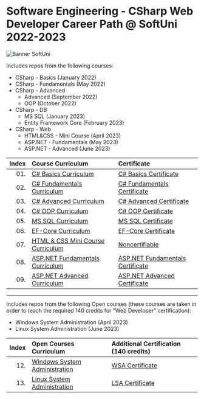 # Software Engineering - CSharp Web Developer Career Path @ SoftUni 2022-2023 

<p align="centre">
  <img src="https://cdn.discordapp.com/attachments/979101848361377914/1022244283606110228/Softuni_logo_trasparent.png" alt="Banner SoftUni"/>
</p>

Includes repos from the following courses:  
* CSharp - Basics (January 2022)
* CSharp - Fundamentals (May 2022)
* CSharp - Advanced
  * Advanced (September 2022)
  * OOP (October 2022)
* CSharp - DB
  * MS SQL (January 2023)
  * Entity Framework Core (February 2023)
* CSharp - Web
  * HTML&CSS - Mini Course (April 2023)
  * ASP.NET - Fundamentals (May 2023)
  * ASP.NET - Advanced (June 2023)


| Index | Course Curriculum                                                                                       | Certificate
|------:|:--------------------------------------------------------------------------------------------------------| :---
|   01. | [C# Basics Curriculum](https://softuni.bg/courses/programming-basics)                                   | [C# Basics Certificate](https://softuni.bg/certificates/details/124163/4f111e75)
|   02. | [C# Fundamentals Curriculum](https://softuni.bg/courses/programming-fundamentals-csharp-java-js-python) | [C# Fundamentals Certificate](https://softuni.bg/certificates/details/139285/2a887f18)
|   03. | [C# Advanced Curriculum](https://softuni.bg/modules/58/csharp-advanced/1357)                            | [C# Advanced Certificate](https://softuni.bg/certificates/details/143932/ea987587)
|   04. | [C# OOP Curriculum](https://softuni.bg/trainings/3843/csharp-oop-october-2022)                          | [C# OOP Certificate](https://softuni.bg/certificates/details/150719/53829fbc)
|   05. | [MS SQL Curriculum](https://softuni.bg/trainings/3965/ms-sql-january-2023)                              | [MS SQL Certificate](https://softuni.bg/certificates/details/157832/0c96a1b9)
|   06. | [EF-Core Curriculum](https://softuni.bg/trainings/3966/entity-framework-core-february-2023)			  | [EF-Core Certificate](https://softuni.bg/certificates/details/164861/ef7326ac)
|   07. | [HTML & CSS Mini Course Curriculum](https://softuni.bg/trainings/2286/html-css-mini-course)			  | [Noncertifiable]()
|   08. | [ASP.NET Fundamentals Curriculum](https://softuni.bg/trainings/3966/entity-framework-core-february-2023)| [ASP.NET Fundamentals Certificate]()
|   09. | [ASP.NET Advanced Curriculum](https://softuni.bg/trainings/3966/entity-framework-core-february-2023)	  | [ASP.NET Advanced Certificate]()

---

Includes repos from the following Open courses (these courses are taken in order to reach the required 140 credits for "Web Developer" certification):  
* Windows System Administration (April 2023)
* Linux System Administration (June 2023)

| Index | Open Courses Curriculum																				  | Additional Certification (140 credits)
|------:|:--------------------------------------------------------------------------------------------------------| :---
|   12. | [Windows System Administration](https://softuni.bg/trainings/4082/windows-system-administration-march-2023)| [WSA Certificate]()
|   13. | [Linux System Administration](https://softuni.bg/trainings/4083/linux-system-administration-june-2023)  | [LSA Certificate]()
